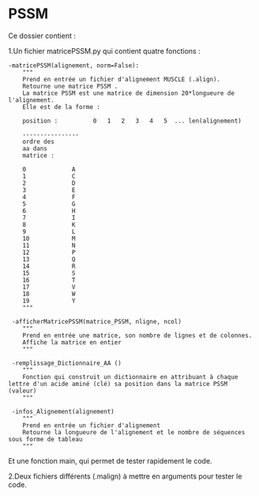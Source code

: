 # PSSM

Ce dossier contient :

1.Un fichier matricePSSM.py qui contient quatre fonctions :

    -matricePSSM(alignement, norm=False):
        """
        Prend en entrée un fichier d'alignement MUSCLE (.align).
        Retourne une matrice PSSM .
        La matrice PSSM est une matrice de dimension 20*longueure de l'alignement.
        Elle est de la forme : 

        position :          0   1   2   3   4   5  ... len(alignement)

        ----------------
        ordre des
        aa dans 
        matrice :

        0             A
        1             C
        2             D
        3             E
        4             F
        5             G
        6             H
        7             I
        8             K
        9             L
        10            M
        11            N
        12            P
        13            Q
        14            R
        15            S
        16            T
        17            V
        18            W
        19            Y
        """
 
     -afficherMatricePSSM(matrice_PSSM, nligne, ncol)
        """
        Prend en entrée une matrice, son nombre de lignes et de colonnes.
        Affiche la matrice en entier
        """
 
     -remplissage_Dictionnaire_AA ()
        """
        Fonction qui construit un dictionnaire en attribuant à chaque lettre d'un acide aminé (clé) sa position dans la matrice PSSM (valeur)
        """
 
     -infos_Alignement(alignement)
        """
        Prend en entrée un fichier d'alignement
        Retourne la longueure de l'alignement et le nombre de séquences sous forme de tableau
        """
  Et une fonction main, qui permet de tester rapidement le code.  

2.Deux fichiers différents (.malign) à mettre en arguments pour tester le code.
  
